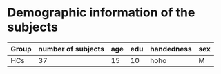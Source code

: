 Demographic information of the subjects
=======

Group | number of subjects | age | edu | handedness | sex
---|---|---|---|---|---|
HCs|37|15|10|hoho|M
